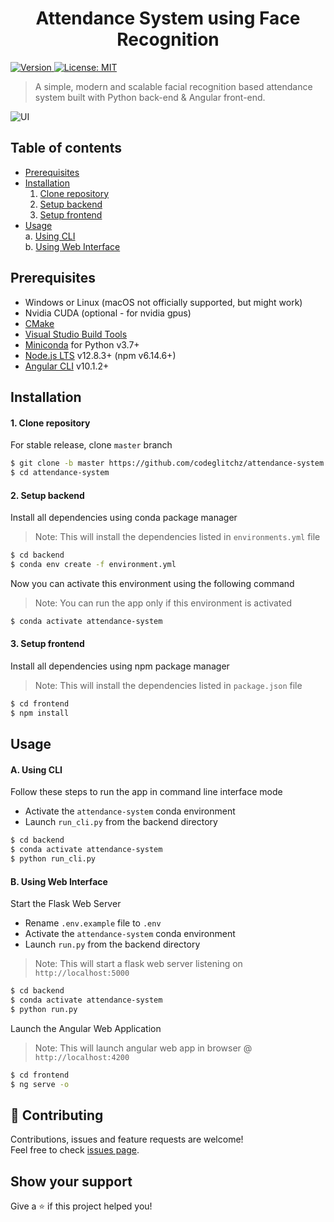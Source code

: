 <h1 align="center">Attendance System using Face Recognition</h1>
<p>
  <a href="https://github.com/codeglitchz/attendance-system/releases/tag/v2.0.0" target="_blank">
    <img alt="Version" src="https://img.shields.io/badge/version-v2.0.0-blue.svg?cacheSeconds=2592000" />
  </a>
  <a href="https://github.com/codeglitchz/attendance-system/blob/master/LICENSE" target="_blank">
    <img alt="License: MIT" src="https://img.shields.io/github/license/codeglitchz/attendance-system" />
  </a>
</p>

> A simple, modern and scalable facial recognition based attendance system 
> built with Python back-end & Angular front-end.

![UI](sample/ui.gif)

## Table of contents
* [Prerequisites](#prerequisites)
* [Installation](#installation)
    1. [Clone repository](#1-clone-repository)
    2. [Setup backend](#2-setup-backend)
    3. [Setup frontend](#3-setup-frontend)
* [Usage](#usage)\
    a. [Using CLI](#a-using-cli)\
    b. [Using Web Interface](#b-using-web-interface)

## Prerequisites

* Windows or Linux (macOS not officially supported, but might work)
* Nvidia CUDA (optional - for nvidia gpus)
* [CMake](https://cmake.org/download/)
* [Visual Studio Build Tools](https://visualstudio.microsoft.com/downloads/#build-tools-for-visual-studio-2019)
* [Miniconda](https://docs.conda.io/en/latest/miniconda.html) for Python v3.7+
* [Node.js LTS](https://nodejs.org/en/) v12.8.3+ (npm v6.14.6+)
* [Angular CLI](https://cli.angular.io/) v10.1.2+

## Installation

#### 1. Clone repository
For stable release, clone `master` branch
```sh
$ git clone -b master https://github.com/codeglitchz/attendance-system.git
$ cd attendance-system
```
#### 2. Setup backend

Install all dependencies using conda package manager
> Note: This will install the dependencies listed in `environments.yml` file
```sh
$ cd backend
$ conda env create -f environment.yml
```
Now you can activate this environment using the following command
> Note: You can run the app only if this environment is activated
```sh
$ conda activate attendance-system
```

#### 3. Setup frontend
Install all dependencies using npm package manager
> Note: This will install the dependencies listed in `package.json` file
```sh
$ cd frontend
$ npm install
```

## Usage

#### A. Using CLI
Follow these steps to run the app in command line interface mode
* Activate the `attendance-system` conda environment
* Launch `run_cli.py` from the backend directory
```sh
$ cd backend
$ conda activate attendance-system
$ python run_cli.py
```

#### B. Using Web Interface
Start the Flask Web Server 
* Rename `.env.example` file to `.env`
* Activate the `attendance-system` conda environment
* Launch `run.py` from the backend directory
> Note: This will start a flask web server listening on `http://localhost:5000`
```sh
$ cd backend
$ conda activate attendance-system
$ python run.py
```
Launch the Angular Web Application
> Note: This will launch angular web app in browser @ `http://localhost:4200`
```sh
$ cd frontend
$ ng serve -o
```

## 🤝 Contributing

Contributions, issues and feature requests are welcome!<br />Feel free to check [issues page](https://github.com/codeglitchz/attendance-system/issues).

## Show your support

Give a ⭐️ if this project helped you!